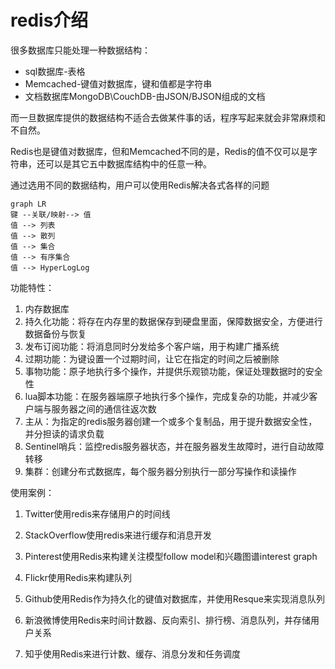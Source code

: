 #  redis介绍

很多数据库只能处理一种数据结构：

- sql数据库-表格
- Memcached-键值对数据库，键和值都是字符串
- 文档数据库MongoDB\CouchDB-由JSON/BJSON组成的文档

而一旦数据库提供的数据结构不适合去做某件事的话，程序写起来就会非常麻烦和不自然。

Redis也是键值对数据库，但和Memcached不同的是，Redis的值不仅可以是字符串，还可以是其它五中数据库结构中的任意一种。

通过选用不同的数据结构，用户可以使用Redis解决各式各样的问题

```mermaid
graph LR
键 --关联/映射--> 值
值 --> 列表
值 --> 散列
值 --> 集合
值 --> 有序集合
值 --> HyperLogLog
```

功能特性：

1. 内存数据库
2. 持久化功能：将存在内存里的数据保存到硬盘里面，保障数据安全，方便进行数据备份与恢复
3. 发布订阅功能：将消息同时分发给多个客户端，用于构建广播系统
4. 过期功能：为键设置一个过期时间，让它在指定的时间之后被删除
5. 事物功能：原子地执行多个操作，并提供乐观锁功能，保证处理数据时的安全性
6. lua脚本功能：在服务器端原子地执行多个操作，完成复杂的功能，并减少客户端与服务器之间的通信往返次数
7. 主从：为指定的redis服务器创建一个或多个复制品，用于提升数据安全性，并分担读的请求负载
8. Sentinel哨兵：监控redis服务器状态，并在服务器发生故障时，进行自动故障转移
9. 集群：创建分布式数据库，每个服务器分别执行一部分写操作和读操作 

使用案例：

1. Twitter使用redis来存储用户的时间线

2. StackOverflow使用redis来进行缓存和消息开发

3. Pinterest使用Redis来构建关注模型follow model和兴趣图谱interest graph

4. Flickr使用Redis来构建队列

5. Github使用Redis作为持久化的键值对数据库，并使用Resque来实现消息队列

6. 新浪微博使用Redis来时间计数器、反向索引、排行榜、消息队列，并存储用户关系

7. 知乎使用Redis来进行计数、缓存、消息分发和任务调度
